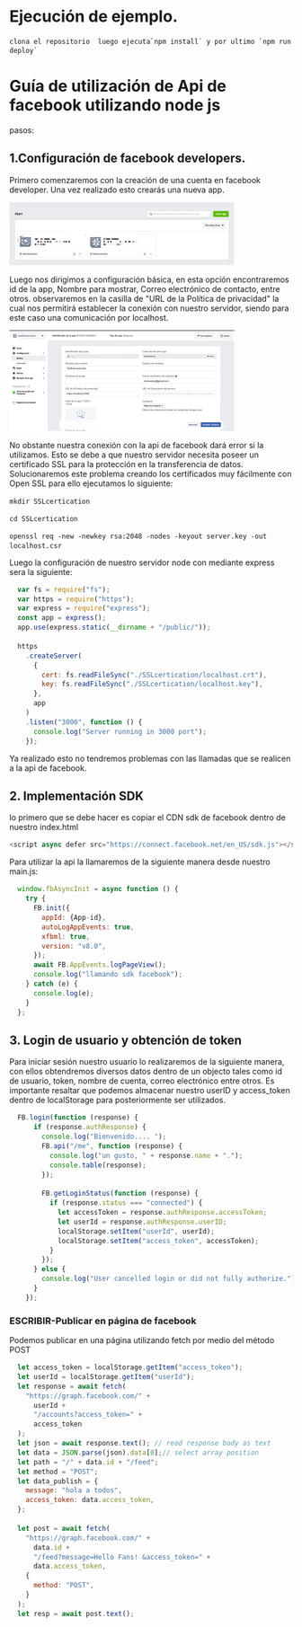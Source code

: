 # Ejecución de ejemplo.

    clona el repositorio  luego ejecuta`npm install` y por ultimo `npm run deploy`

# Guía de utilización de Api de facebook utilizando node js

pasos:

## 1.Configuración de facebook developers.

Primero comenzaremos con la creación de una cuenta en facebook developer. Una vez realizado esto crearás una nueva app.

![sample1](https://raw.githubusercontent.com/emajidev/guide-api-facebook-nodejs/master/sample1.png)

Luego nos dirigimos a configuración básica, en esta opción encontraremos id de la app, Nombre para mostrar, Correo electrónico de contacto, entre otros.
observaremos en la casilla de "URL de la Política de privacidad" la cual nos permitirá establecer la conexión con nuestro servidor, siendo para este caso una comunicación por localhost.

![sample2](https://raw.githubusercontent.com/emajidev/guide-api-facebook-nodejs/master/sample2.png)

No obstante nuestra conexión con la api de facebook dará error si la utilizamos. Esto se debe a que nuestro servidor necesita poseer un certificado SSL para la protección en la transferencia de datos. Solucionaremos este problema creando los certificados muy fácilmente con Open SSL para ello ejecutamos lo siguiente:

`mkdir SSLcertication`

`cd SSLcertication`

`openssl req -new -newkey rsa:2048 -nodes -keyout server.key -out localhost.csr`

Luego la configuración de nuestro servidor node con mediante express sera la siguiente:
```js
  var fs = require("fs");
  var https = require("https");                                  
  var express = require("express");
  const app = express();  
  app.use(express.static(__dirname + "/public/"));
                                    
  https                                                  
    .createServer(
      {
        cert: fs.readFileSync("./SSLcertication/localhost.crt"),
        key: fs.readFileSync("./SSLcertication/localhost.key"),
      },                                                     
      app
    )
    .listen("3000", function () {
      console.log("Server running in 3000 port");
    });
```

Ya realizado esto no tendremos problemas con las llamadas que se realicen a la api de facebook.

## 2. Implementación SDK  

lo primero que se debe hacer es copiar el CDN sdk de facebook dentro de nuestro index.html

```js
<script async defer src="https://connect.facebook.net/en_US/sdk.js"></script>
```

Para utilizar la api la llamaremos de la siguiente manera desde nuestro main.js:
```js
  window.fbAsyncInit = async function () {
    try {
      FB.init({
        appId: {App-id},
        autoLogAppEvents: true,
        xfbml: true,
        version: "v8.0",
      });
      await FB.AppEvents.logPageView();
      console.log("llamando sdk facebook");
    } catch (e) {
      console.log(e);
    }
  };
```
## 3. Login de usuario y obtención de token
Para iniciar sesión nuestro usuario lo realizaremos de la siguiente manera, con ellos obtendremos diversos datos dentro de un objecto tales como id de usuario, token, nombre de cuenta, correo electrónico entre otros. Es importante resaltar que podemos almacenar nuestro userID y access_token dentro de localStorage para posteriormente ser utilizados.

```js
  FB.login(function (response) {
      if (response.authResponse) {
        console.log("Bienvenido.... ");
        FB.api("/me", function (response) {
          console.log("un gusto, " + response.name + ".");
          console.table(response);
        });
   
        FB.getLoginStatus(function (response) {
          if (response.status === "connected") {
            let accessToken = response.authResponse.accessToken;
            let userId = response.authResponse.userID;
            localStorage.setItem("userId", userId);
            localStorage.setItem("access_token", accessToken);
          }
        });
      } else {
        console.log("User cancelled login or did not fully authorize.");
      }
    });
```

### ESCRIBIR-Publicar en página de facebook
Podemos publicar en una página utilizando fetch por medio del método POST
```js 
  let access_token = localStorage.getItem("access_token");
  let userId = localStorage.getItem("userId");
  let response = await fetch(
    "https://graph.facebook.com/" +
      userId +
      "/accounts?access_token=" +
      access_token
  );
  let json = await response.text(); // read response body as text
  let data = JSON.parse(json).data[0];// select array position
  let path = "/" + data.id + "/feed";
  let method = "POST";
  let data_publish = {
    message: "hola a todos",
    access_token: data.access_token,
  };

  let post = await fetch(
    "https://graph.facebook.com/" +
      data.id +
      "/feed?message=Hello Fans! &access_token=" +
      data.access_token,
    {
      method: "POST",
    }
  );
  let resp = await post.text();

```










